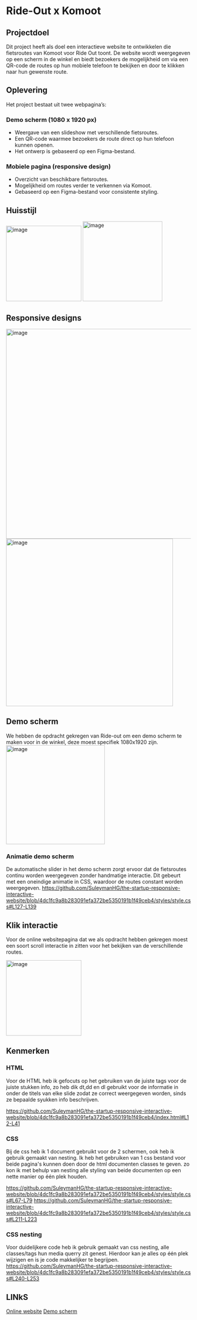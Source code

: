 # Ride-Out x Komoot 

## Projectdoel  
Dit project heeft als doel een interactieve website te ontwikkelen die fietsroutes van Komoot voor Ride Out toont. De website wordt weergegeven op een scherm in de winkel en biedt bezoekers de mogelijkheid om via een QR-code de routes op hun mobiele telefoon te bekijken en door te klikken naar hun gewenste route.  

## Oplevering  
Het project bestaat uit twee webpagina’s:  

### Demo scherm (1080 x 1920 px)  
- Weergave van een slideshow met verschillende fietsroutes.  
- Een QR-code waarmee bezoekers de route direct op hun telefoon kunnen openen.  
- Het ontwerp is gebaseerd op een Figma-bestand.  

### Mobiele pagina (responsive design)  
- Overzicht van beschikbare fietsroutes.  
- Mogelijkheid om routes verder te verkennen via Komoot.  
- Gebaseerd op een Figma-bestand voor consistente styling.  

## Huisstijl

<img width="205" alt="image" src="https://github.com/user-attachments/assets/c251159d-4dd6-412c-aa90-738da28c8142" />
<img width="217" alt="image" src="https://github.com/user-attachments/assets/ddbaca85-b805-4569-a8c3-9423ec87cc84" />

## Responsive designs
<img width="570" alt="image" src="https://github.com/user-attachments/assets/7bc7f911-c94a-4a45-aa4e-eb52c03d55ff" />
<img width="455" alt="image" src="https://github.com/user-attachments/assets/53ae45c2-9540-4a31-87e3-2a53cfac437c" />

## Demo scherm
We hebben de opdracht gekregen van Ride-out om een demo scherm te maken voor in de winkel, deze moest specifiek 1080x1920 zijn. 
<img width="269" alt="image" src="https://github.com/user-attachments/assets/852f2c21-b5b3-46a6-9e6d-1f7149d676f1" />

### Animatie demo scherm
De automatische slider in het demo scherm zorgt ervoor dat de fietsroutes continu worden weergegeven zonder handmatige interactie. Dit gebeurt met een oneindige animatie in CSS, waardoor de routes constant worden weergegeven. 
https://github.com/SuleymanHG/the-startup-responsive-interactive-website/blob/4dc1fc9a8b283091efa372be5350191b1f49ceb4/styles/style.css#L127-L139

## Klik interactie
Voor de online websitepagina dat we als opdracht hebben gekregen moest een soort scroll interactie in zitten voor het bekijken van de verschillende routes.

<img width="205" alt="image" src="https://github.com/user-attachments/assets/9b270169-384f-48db-be06-19c3d3d39e5a" />

## Kenmerken
### HTML
Voor de HTML heb ik gefocuts op het gebruiken van de juiste tags voor de juiste stukken info, zo heb dik dt,dd en dl gebruikt voor de informatie in onder de titels van elke slide zodat ze correct weergegeven worden, sinds ze bepaalde syukken info beschrijven.

https://github.com/SuleymanHG/the-startup-responsive-interactive-website/blob/4dc1fc9a8b283091efa372be5350191b1f49ceb4/index.html#L12-L41

### CSS
Bij de css heb ik 1 document gebruikt voor de 2 schermen, ook heb ik gebruik gemaakt van nesting. Ik heb het gebruiken van 1 css bestand voor beide pagina's kunnen doen door de html documenten classes te geven. zo kon ik met behulp van nesting alle styling van beide documenten op een nette manier op één plek houden.

https://github.com/SuleymanHG/the-startup-responsive-interactive-website/blob/4dc1fc9a8b283091efa372be5350191b1f49ceb4/styles/style.css#L67-L79
https://github.com/SuleymanHG/the-startup-responsive-interactive-website/blob/4dc1fc9a8b283091efa372be5350191b1f49ceb4/styles/style.css#L211-L223

### CSS nesting
Voor duidelijkere code heb ik gebruik gemaakt van css nesting, alle classes/tags hun media querry zit genest. Hierdoor kan je alles op één plek wijzigen en is je code makkelijker te begrijpen.
https://github.com/SuleymanHG/the-startup-responsive-interactive-website/blob/4dc1fc9a8b283091efa372be5350191b1f49ceb4/styles/style.css#L240-L253

## LINkS
[Online website](https://suleymanhg.github.io/the-startup-responsive-interactive-website/)
[Demo scherm](https://suleymanhg.github.io/the-startup-responsive-interactive-website/scherm.html)

